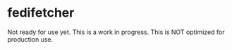 # fedifetcher

Not ready for use yet. This is a work in progress. This is NOT optimized for production use.
